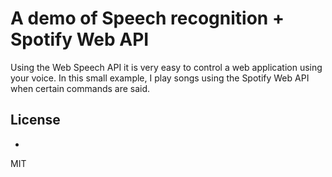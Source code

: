 A demo of Speech recognition + Spotify Web API
=========

Using the Web Speech API it is very easy to control a web application using your voice. In this small example, I play songs using the Spotify Web API when certain commands are said.


## License
-

MIT